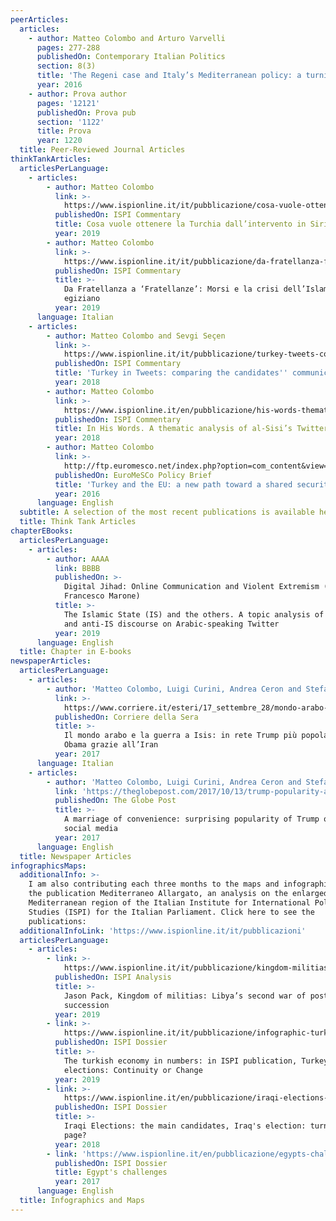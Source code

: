 ```yaml
---
peerArticles:
  articles:
    - author: Matteo Colombo and Arturo Varvelli
      pages: 277-288
      publishedOn: Contemporary Italian Politics
      section: 8(3)
      title: 'The Regeni case and Italy’s Mediterranean policy: a turning point?'
      year: 2016
    - author: Prova author
      pages: '12121'
      publishedOn: Prova pub
      section: '1122'
      title: Prova
      year: 1220
  title: Peer-Reviewed Journal Articles
thinkTankArticles:
  articlesPerLanguage:
    - articles:
        - author: Matteo Colombo
          link: >-
            https://www.ispionline.it/it/pubblicazione/cosa-vuole-ottenere-la-turchia-dallintervento-siria-24149
          publishedOn: ISPI Commentary
          title: Cosa vuole ottenere la Turchia dall’intervento in Siria
          year: 2019
        - author: Matteo Colombo
          link: >-
            https://www.ispionline.it/it/pubblicazione/da-fratellanza-fratellanze-morsi-e-la-crisi-dellislam-politico-egiziano-23325
          publishedOn: ISPI Commentary
          title: >-
            Da Fratellanza a ‘Fratellanze’: Morsi e la crisi dell’Islam politico
            egiziano
          year: 2019
      language: Italian
    - articles:
        - author: Matteo Colombo and Sevgi Seçen
          link: >-
            https://www.ispionline.it/it/pubblicazione/turkey-tweets-comparing-candidates-communication-strategies-20836
          publishedOn: ISPI Commentary
          title: 'Turkey in Tweets: comparing the candidates'' communication strategies'
          year: 2018
        - author: Matteo Colombo
          link: >-
            https://www.ispionline.it/en/pubblicazione/his-words-thematic-analysis-al-sisis-twitter-account-19867
          publishedOn: ISPI Commentary
          title: In His Words. A thematic analysis of al-Sisi’s Twitter account
          year: 2018
        - author: Matteo Colombo
          link: >-
            http://ftp.euromesco.net/index.php?option=com_content&view=article&id=2215:euromesco-policy-brief-59turkey-and-the-eu-a-new-path-toward-a-shared-security-policy-&catid=62:euromesco-briefs&Itemid=49&lang=en
          publishedOn: EuroMeSCo Policy Brief
          title: 'Turkey and the EU: a new path toward a shared security policy'
          year: 2016
      language: English
  subtitle: A selection of the most recent publications is available here
  title: Think Tank Articles
chapterEBooks:
  articlesPerLanguage:
    - articles:
        - author: AAAA
          link: BBBB
          publishedOn: >-
            Digital Jihad: Online Communication and Violent Extremism (Ed.
            Francesco Marone)
          title: >-
            The Islamic State (IS) and the others. A topic analysis of pro-IS
            and anti-IS discourse on Arabic-speaking Twitter
          year: 2019
      language: English
  title: Chapter in E-books
newspaperArticles:
  articlesPerLanguage:
    - articles:
        - author: 'Matteo Colombo, Luigi Curini, Andrea Ceron and Stefano M. Iacus'
          link: >-
            https://www.corriere.it/esteri/17_settembre_28/mondo-arabo-guerra-isis-rete-trump-piu-popolare-obama-grazie-all-iran-52c01bfc-a424-11e7-b9ac-71d7c26035bb.shtml
          publishedOn: Corriere della Sera
          title: >-
            Il mondo arabo e la guerra a Isis: in rete Trump più popolare di
            Obama grazie all’Iran
          year: 2017
      language: Italian
    - articles:
        - author: 'Matteo Colombo, Luigi Curini, Andrea Ceron and Stefano M. Iacus'
          link: 'https://theglobepost.com/2017/10/13/trump-popularity-arab-media/'
          publishedOn: The Globe Post
          title: >-
            A marriage of convenience: surprising popularity of Trump on Arab
            social media
          year: 2017
      language: English
  title: Newspaper Articles
infographicsMaps:
  additionalInfo: >-
    I am also contributing each three months to the maps and infographics for
    the publication Mediterraneo Allargato, an analysis on the enlarged
    Mediterranean region of the Italian Institute for International Political
    Studies (ISPI) for the Italian Parliament. Click here to see the
    publications:
  additionalInfoLink: 'https://www.ispionline.it/it/pubblicazioni'
  articlesPerLanguage:
    - articles:
        - link: >-
            https://www.ispionline.it/it/pubblicazione/kingdom-militias-libyas-second-war-post-qadhafi-succession-23121
          publishedOn: ISPI Analysis
          title: >-
            Jason Pack, Kingdom of militias: Libya’s second war of post-Qadhafi
            succession
          year: 2019
        - link: >-
            https://www.ispionline.it/it/pubblicazione/infographic-turkish-economy-numbers-22678
          publishedOn: ISPI Dossier
          title: >-
            The turkish economy in numbers: in ISPI publication, Turkey's snap
            elections: Continuity or Change
          year: 2019
        - link: >-
            https://www.ispionline.it/en/pubblicazione/iraqi-elections-main-candidates-20471
          publishedOn: ISPI Dossier
          title: >-
            Iraqi Elections: the main candidates, Iraq's election: turning the
            page?
          year: 2018
        - link: 'https://www.ispionline.it/en/pubblicazione/egypts-challenges-19881'
          publishedOn: ISPI Dossier
          title: Egypt's challenges
          year: 2017
      language: English
  title: Infographics and Maps
---
```


